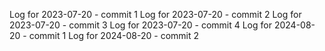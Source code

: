 Log for 2023-07-20 - commit 1
Log for 2023-07-20 - commit 2
Log for 2023-07-20 - commit 3
Log for 2023-07-20 - commit 4
Log for 2024-08-20 - commit 1
Log for 2024-08-20 - commit 2
